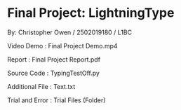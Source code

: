 # Final Project: LightningType

By: Christopher Owen / 2502019180 / L1BC


Video Demo      : Final Project Demo.mp4

Report          : Final Project Report.pdf

Source Code     : TypingTestOff.py

Additional File : Text.txt

Trial and Error : Trial Files (Folder)
